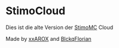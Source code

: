 # StimoCloud

Dies ist die alte Version der <a href="http://StimoMC.com">StimoMC</a> Cloud


Made by <a href="https://github.com/xxAROX">xxAROX</a> and <a href="https://github.com/BlckqFlorian">BlckqFlorian</a>
